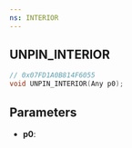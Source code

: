 ```yaml
---
ns: INTERIOR
---
```

## UNPIN_INTERIOR

```c
// 0x07FD1A0B814F6055
void UNPIN_INTERIOR(Any p0);
```

## Parameters
* **p0**:
